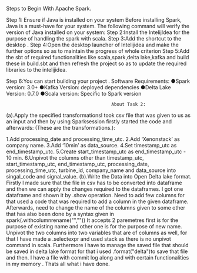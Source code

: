  Steps to Begin With Apache Spark.

Step 1: Ensure if Java is installed on your system
Before installing Spark, Java is a must-have for your system. The following command will verify the version of Java installed on your system:
Step 2:Install the IntelijIdea for the purpose of handling the spark with scala.
Step 3:Add the shortcut to the desktop .
Step 4:Open the desktop launcher of Intelijidea and make the further options so as to maintain the progress of whole criterion
Step 5:Add the sbt of required functionalities like scala,spark,delta lake,kafka and build these in build.sbt and then refresh the project so as to update the required libraries to the intelijidea.

Step 6:You can start building your project .
Software Requirements:
●Spark version: 3.0+
●Kafka Version: deployed dependencies
●Delta Lake Version: 0.7.0
●Scala version: Specific to Spark version

 			                                About Task 2:
(a).Apply the specified transformationsI took csv file that was given to us as an input and then by using Sparksession firstly started the code and afterwards:
(These are the transformations.):

1.Add processing_date and processing_time_utc.
2.Add ‘Xenonstack’ as company name.
3.Add ‘10min’ as data_source.
4.Set timestamp_utc as end_timestamp_utc.
5.Create start_timestamp_utc as end_timestamp_utc - 10 min.
6.Unpivot the columns other than timestamp_utc, start_timestamp_utc,
end_timestamp_utc, processing_date, processing_time_utc, turbine_id, company_name
and data_source into singal_code and signal_value.
(b).Write the Data into Open Delta lake format.
Firstly I made sure that the file in csv has to be converted into dataframe and then we can apply the changes required to the dataframes.
I got one dataframe and shown it by .show operation.
Need to add few columns for that used a code that was required to add a column in the given dataframe.
Afterwards, need to change the name of the columns given to some other that has also been done by a syntax given in spark(.withcolumnrename("",""))
It accepts 2 paremetres first is for the purpose of existing name and other one is for the purpose of new name.
Unpivot the two columns into two variables that are of columns as well, for that I have made a .selectexpr and used stack as there is no unpivot command in scala.
Furthermore i have to manage the saved file that should be saved in delta lake format for that i used .format("delta")to save that file and then.
I have a file with commit log along and with certain functionalities in my memory .
Thats all what i have done.



